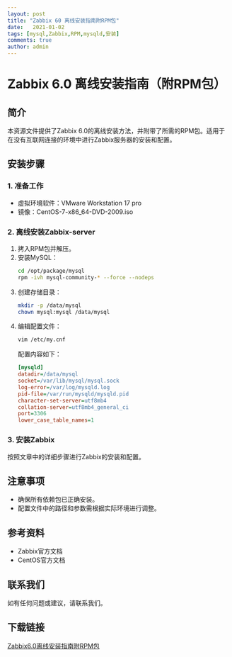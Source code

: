 ```yaml
---
layout: post
title: "Zabbix 60 离线安装指南附RPM包"
date:   2021-01-02
tags: [mysql,Zabbix,RPM,mysqld,安装]
comments: true
author: admin
---
```

# Zabbix 6.0 离线安装指南（附RPM包）

## 简介
本资源文件提供了Zabbix 6.0的离线安装方法，并附带了所需的RPM包。适用于在没有互联网连接的环境中进行Zabbix服务器的安装和配置。

## 安装步骤

### 1. 准备工作
- 虚拟环境软件：VMware Workstation 17 pro
- 镜像：CentOS-7-x86_64-DVD-2009.iso

### 2. 离线安装Zabbix-server
1. 拷入RPM包并解压。
2. 安装MySQL：
   ```bash
   cd /opt/package/mysql
   rpm -ivh mysql-community-* --force --nodeps
   ```
3. 创建存储目录：
   ```bash
   mkdir -p /data/mysql
   chown mysql:mysql /data/mysql
   ```
4. 编辑配置文件：
   ```bash
   vim /etc/my.cnf
   ```
   配置内容如下：
   ```ini
   [mysqld]
   datadir=/data/mysql
   socket=/var/lib/mysql/mysql.sock
   log-error=/var/log/mysqld.log
   pid-file=/var/run/mysqld/mysqld.pid
   character-set-server=utf8mb4
   collation-server=utf8mb4_general_ci
   port=3306
   lower_case_table_names=1
   ```

### 3. 安装Zabbix
按照文章中的详细步骤进行Zabbix的安装和配置。

## 注意事项
- 确保所有依赖包已正确安装。
- 配置文件中的路径和参数需根据实际环境进行调整。

## 参考资料
- Zabbix官方文档
- CentOS官方文档

## 联系我们
如有任何问题或建议，请联系我们。

## 下载链接

[Zabbix6.0离线安装指南附RPM包](https://pan.quark.cn/s/13882c5ca200)